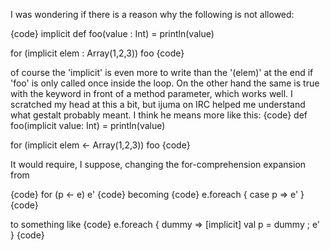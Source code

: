 I was wondering if there is a reason why the following is not allowed:

{code}
   implicit def foo(value : Int) = println(value)

   for (implicit elem : Array(1,2,3)) foo
{code}

of course the 'implicit' is even more to write than the '(elem)' at the end if 'foo' is only called once inside the loop. On the other hand the same is true with the keyword in front of a method parameter, which works well.
I scratched my head at this a bit, but ijuma on IRC helped me understand what gestalt probably meant.
I think he means more like this:
{code}
def foo(implicit value: Int) = println(value)

for (implicit elem <- Array(1,2,3)) foo
{code}

It would require, I suppose, changing the for-comprehension expansion from

{code}
for (p <- e) e'
{code} 
becoming
{code}
e.foreach { case p => e' }
{code}

to something like
{code}
e.foreach { dummy => [implicit] val p = dummy ; e' }
{code}

